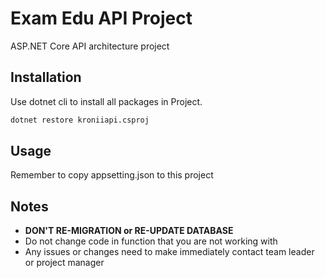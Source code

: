 # Exam Edu API Project

ASP.NET Core API architecture project

## Installation

Use dotnet cli to install all packages in Project.

```bash
dotnet restore kroniiapi.csproj
```

## Usage

Remember to copy appsetting.json to this project

## Notes

-   **DON'T RE-MIGRATION or RE-UPDATE DATABASE**
-   Do not change code in function that you are not working with
-   Any issues or changes need to make immediately contact team leader or project manager

